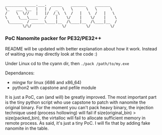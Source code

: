 ```
______________.___.  _____    _______    _______   
\_   ___ \__  |   | /  _  \   \      \   \      \  
/    \  \//   |   |/  /_\  \  /   |   \  /   |   \ 
\     \___\____   /    |    \/    |    \/    |    \
 \______  / ______\____|__  /\____|__  /\____|__  /
        \/\/              \/         \/         \/ 
```
###      PoC Nanomite packer for PE32/PE32++ 

README will be updated with better explanation about how it work. Instead of waiting you may directly look at the code :)

Under Linux cd to the cyann dir, then ```./pack /path/to/my.exe```

Dependances:
- mingw for linux (i686 and x86_64)  
- python2 with capstone and pefile module  

It is just a PoC, can (and will) be greatly improved. 
The most important part is the tiny python script who use capstone to patch with nanomite the original binary.
For the moment you can't pack heavy binary, the injection technique used (process hollowing) will fail if size(original_bin) > size(packed_bin), the virtalloc will fail to allocate sufficient memory in remote process. As said, it's just a tiny PoC. I will fix that by adding fake nanomite in the table.
